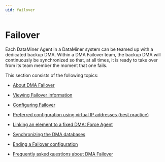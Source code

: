 ```yaml
---
uid: failover
---
```


# Failover

Each DataMiner Agent in a DataMiner system can be teamed up with a dedicated backup DMA. Within a DMA Failover team, the backup DMA will continuously be synchronized so that, at all times, it is ready to take over from its team member the moment that one fails.

This section consists of the following topics:

- [About DMA Failover](About_DMA_Failover.md)

- [Viewing Failover information](Viewing_Failover_information.md)

- [Configuring Failover](Configuring_Failover.md)

- [Preferred configuration using virtual IP addresses (best practice)](Preferred_configuration_using_virtual_IP_addresses__best_practice.md)

- [Linking an element to a fixed DMA: Force Agent](Linking_an_element_to_a_fixed_DMA_Force_Agent.md)

- [Synchronizing the DMA databases](Synchronizing_the_DMA_databases.md)

- [Ending a Failover configuration](Ending_a_Failover_configuration.md)

- [Frequently asked questions about DMA Failover](Frequently_asked_questions_about_DMA_Failover.md)
